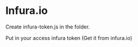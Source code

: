 # Infura.io

Create infura-token.js in the folder.

Put in your access infura token (Get it from infura.io)